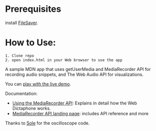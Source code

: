# Prerequisites
install [FileSaver](https://github.com/eligrey/FileSaver.js/).


# How to Use:

```
1. Clone repo
2. open index.html in your Web browser to use the app
```




A sample MDN app that uses getUserMedia and MediaRecorder API for recording audio snippets, and The Web Audio API for visualizations.

You can [play with the live demo](https://mdn.github.io/web-dictaphone/).

Documentation:

* [Using the MediaRecorder API](https://developer.mozilla.org/en-US/docs/Web/API/MediaRecorder_API/Using_the_MediaRecorder_API): Explains in detail how the Web Dictaphone works.
* [MediaRecorder API landing page](https://developer.mozilla.org/en-US/docs/Web/API/MediaRecorder_API): includes API reference and more

Thanks to [Sole](http://soledadpenades.com/) for the oscilloscope code.


